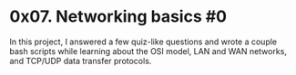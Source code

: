 # 0x07. Networking basics #0
In this project, I answered a few quiz-like questions and wrote a couple bash scripts while learning about the OSI model, LAN and WAN networks, and TCP/UDP data transfer protocols.
